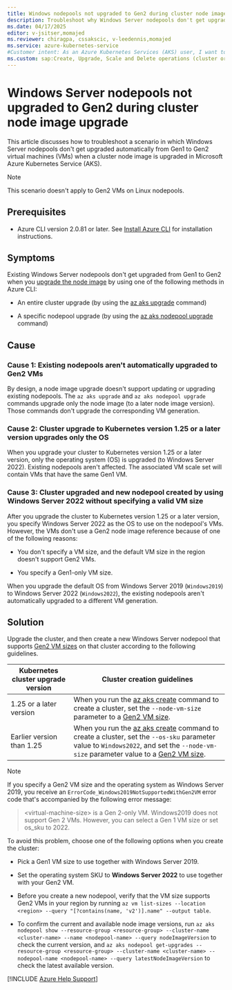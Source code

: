 ```yaml
---
title: Windows nodepools not upgraded to Gen2 during cluster node image upgrade
description: Troubleshoot why Windows Server nodepools don't get upgraded automatically from Gen1 to Gen2 when a cluster node image is upgraded in Azure Kubernetes Service.
ms.date: 04/17/2025
editor: v-jsitser,momajed
ms.reviewer: chiragpa, cssakscic, v-leedennis,momajed
ms.service: azure-kubernetes-service
#Customer intent: As an Azure Kubernetes Services (AKS) user, I want to troubleshoot why Windows Server nodepools don't get upgraded automatically from Gen1 to Gen2 virtual machines (VMs) when a cluster node image is upgraded in Azure Kubernetes Service (AKS).
ms.custom: sap:Create, Upgrade, Scale and Delete operations (cluster or nodepool)
---
```


# Windows Server nodepools not upgraded to Gen2 during cluster node image upgrade

This article discusses how to troubleshoot a scenario in which Windows Server nodepools don't get upgraded automatically from Gen1 to Gen2 virtual machines (VMs) when a cluster node image is upgraded in Microsoft Azure Kubernetes Service (AKS).

> [!NOTE]  
> This scenario doesn't apply to Gen2 VMs on Linux nodepools.

## Prerequisites

- Azure CLI version 2.0.81 or later. See [Install Azure CLI](/cli/azure/install-azure-cli) for installation instructions.

## Symptoms

Existing Windows Server nodepools don't get upgraded from Gen1 to Gen2 when you [upgrade the node image](/azure/aks/node-image-upgrade) by using one of the following methods in Azure CLI:

- An entire cluster upgrade (by using the [az aks upgrade](/cli/azure/aks#az-aks-upgrade) command)

- A specific nodepool upgrade (by using the [az aks nodepool upgrade](/cli/azure/aks/nodepool#az-aks-nodepool-upgrade) command)

## Cause

### Cause 1: Existing nodepools aren't automatically upgraded to Gen2 VMs

By design, a node image upgrade doesn't support updating or upgrading existing nodepools. The `az aks upgrade` and `az aks nodepool upgrade` commands upgrade only the node image (to a later node image version). Those commands don't upgrade the corresponding VM generation.

### Cause 2: Cluster upgrade to Kubernetes version 1.25 or a later version upgrades only the OS

When you upgrade your cluster to Kubernetes version 1.25 or a later version, only the operating system (OS) is upgraded (to Windows Server 2022). Existing nodepools aren't affected. The associated VM scale set will contain VMs that have the same Gen1 VM.

### Cause 3: Cluster upgraded and new nodepool created by using Windows Server 2022 without specifying a valid VM size

After you upgrade the cluster to Kubernetes version 1.25 or a later version, you specify Windows Server 2022 as the OS to use on the nodepool's VMs. However, the VMs don't use a Gen2 node image reference because of one of the following reasons:

- You don't specify a VM size, and the default VM size in the region doesn't support Gen2 VMs.

- You specify a Gen1-only VM size.

When you upgrade the default OS from Windows Server 2019 (`Windows2019`) to Windows Server 2022 (`Windows2022`), the existing nodepools aren't automatically upgraded to a different VM generation.

## Solution

Upgrade the cluster, and then create a new Windows Server nodepool that supports [Gen2 VM sizes](/azure/virtual-machines/generation-2) on that cluster according to the following guidelines.


| Kubernetes cluster upgrade version | Cluster creation guidelines |
|---|---|
| 1.25 or a later version | When you run the [az aks create](/cli/azure/aks#az-aks-create) command to create a cluster, set the `--node-vm-size` parameter to a [Gen2 VM size](/azure/virtual-machines/generation-2). |
| Earlier version than 1.25 | When you run the [az aks create](/cli/azure/aks#az-aks-create) command to create a cluster, set the `--os-sku` parameter value to `Windows2022`, and set the `--node-vm-size` parameter value to a [Gen2 VM size](/azure/virtual-machines/generation-2). |


> [!NOTE]  
> If you specify a Gen2 VM size and the operating system as Windows Server 2019, you receive an `ErrorCode_Windows2019NotSupportedWithGen2VM` error code that's accompanied by the following error message:
>
> > \<virtual-machine-size> is a Gen 2-only VM. Windows2019 does not support Gen 2 VMs. However, you can select a Gen 1 VM size or set os_sku to 2022.
>
> To avoid this problem, choose one of the following options when you create the cluster:
>
> - Pick a Gen1 VM size to use together with Windows Server 2019.
>
> - Set the operating system SKU to **Windows Server 2022** to use together with your Gen2 VM.
>
> - Before you create a new nodepool, verify that the VM size supports Gen2 VMs in your region by running `az vm list-sizes --location <region> --query "[?contains(name, 'v2')].name" --output table`.
>
> - To confirm the current and available node image versions, run `az aks nodepool show --resource-group <resource-group> --cluster-name <cluster-name> --name <nodepool-name> --query nodeImageVersion` to check the current version, and `az aks nodepool get-upgrades --resource-group <resource-group> --cluster-name <cluster-name> --nodepool-name <nodepool-name> --query latestNodeImageVersion` to check the latest available version.

[!INCLUDE [Azure Help Support](../../../includes/azure-help-support.md)]

